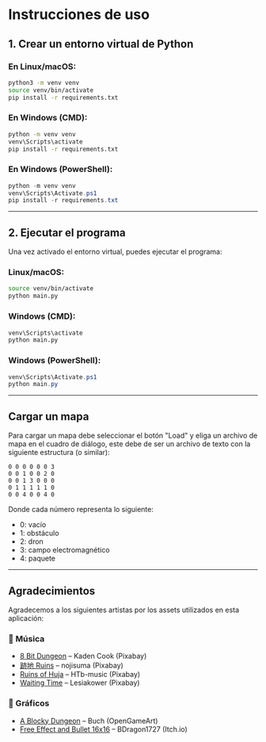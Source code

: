 # Instrucciones de uso

## 1. Crear un entorno virtual de Python

### En Linux/macOS:
```bash
python3 -m venv venv
source venv/bin/activate
pip install -r requirements.txt
```

### En Windows (CMD):
```cmd
python -m venv venv
venv\Scripts\activate
pip install -r requirements.txt
```

### En Windows (PowerShell):
```powershell
python -m venv venv
venv\Scripts\Activate.ps1
pip install -r requirements.txt
```

---

## 2. Ejecutar el programa

Una vez activado el entorno virtual, puedes ejecutar el programa:

### Linux/macOS:
```bash
source venv/bin/activate
python main.py
```

### Windows (CMD):
```cmd
venv\Scripts\activate
python main.py
```

### Windows (PowerShell):
```powershell
venv\Scripts\Activate.ps1
python main.py
```

---

## Cargar un mapa
Para cargar un mapa debe seleccionar el botón "Load" y eliga un archivo de mapa en el cuadro de diálogo, este debe de
ser un archivo de texto con la siguiente estructura (o similar):

```
0 0 0 0 0 0 3
0 0 1 0 0 2 0
0 0 1 3 0 0 0
0 1 1 1 1 1 0
0 0 4 0 0 4 0
```

Donde cada número representa lo siguiente:

- 0: vacío
- 1: obstáculo
- 2: dron
- 3: campo electromagnético
- 4: paquete

---

## Agradecimientos

Agradecemos a los siguientes artistas por los assets utilizados en esta aplicación:

### 🎵 Música
- [8 Bit Dungeon](https://pixabay.com/music/video-games-8-bit-dungeon-251388/) – Kaden Cook (Pixabay)  
- [跡地 Ruins](https://pixabay.com/music/pulses-ruins-168316/) – nojisuma (Pixabay)  
- [Ruins of Huja](https://pixabay.com/music/upbeat-ruins-of-huja-291401/) – HTb-music (Pixabay)  
- [Waiting Time](https://pixabay.com/music/video-games-waiting-time-175800/) – Lesiakower (Pixabay)  

### 🎨 Gráficos
- [A Blocky Dungeon](https://opengameart.org/content/a-blocky-dungeon) – Buch (OpenGameArt)  
- [Free Effect and Bullet 16x16](https://bdragon1727.itch.io/free-effect-and-bullet-16x16) – BDragon1727 (Itch.io)
